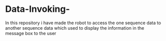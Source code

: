 # Data-Invoking-
In this repository i have made the robot to access the one sequence data to another sequence data which used to display the information in the message box to the user
